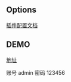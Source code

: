 ## Options

[插件配置文档](https://docs.cool-admin.com/#/front/crud)

## DEMO

[地址](https://show.cool-admin.com/)

账号 admin
密码 123456
